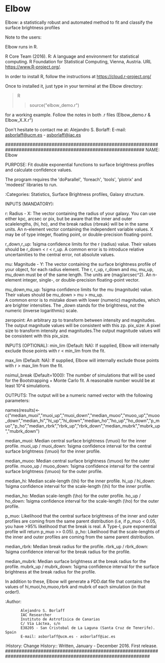 # Elbow
Elbow: a statistically robust and automated method to fit and classify the surface brightness profiles

Note to the users: 

Elbow runs in R. 

  R Core Team (2016). R: A language and environment for statistical computing. R Foundation for Statistical Computing, Vienna,
  Austria. URL https://www.R-project.org/.

In order to install R, follow the instructions at https://cloud.r-project.org/

Once to installed it, just type in your terminal at the Elbow directory:

> R
>> source("elbow_demo.r")

for a working example. Follow the notes in both .r files (Elbow_demo.r & Elbow_X.X.r") 

Don't hesitate to contact me at: 
Alejandro S. Borlaff: E-mail: asborlaff@ucm.es - asborlaff@iac.es 

###########################################################################################################
 NAME:
   Elbow

 PURPOSE:
   Fit double exponential functions to surface brightness profiles and
   calculate confidence values. 

 The program requires the 'doParallel', 'foreach', 'tools', 'plotrix' and 'modeest' libraries to run.  
 

 :Categories:
    Statistics, Surface Brightness profiles, Galaxy structure. 
    
 INPUTS (MANDATORY):
 
 r: Radius - X: The vector containing the radius of your galaxy. You can use either kpc, arcsec or pix, but be 
aware that the inner and outer scalelengths, (hi, ho), and the break radius (rbreak) will be in the same units. 
                 An n-element vector containing the independent variable values.
                X may be of type integer, floating point, or double-precision floating-point.
                
 r_down,r_up: 1sigma confidence limits for the r (radius) value. Their values should be r_down < r < r_up.
                 A common error is to introduce relative uncertainities to the central error, not absolute values.  
 
 mu: Magnitude - Y: The vector containing the surface brightness profile of your object, for each radius element. The r, r_up, r_down and mu, mu_up, mu_down must be of the same length. The units are (mag/arcsec^2).  An n-element integer, single-, or double-precision floating-point vector.
 
 mu_down,mu_up: 1sigma confidence limits for the mu (magnitude) value. Their values should be mu_down > mu > mu_up.  
                   A common error is to mistake down with lower (numeric) magnitudes, which are brighter intensities. 
                   The _down stands for the brightness, not the numeric (inverse logarithmic) scale. 
 
 zeropoint: An arbitrary zp to transform between intensity and magnitudes. The output magnitude values will be consistent 
              with this zp. 
 pix_size:  A pixel size to transform intensity and magnitudes.The output magnitude values will be consistent 
              with this pix_size.
 
 INPUTS (OPTIONAL): 
   min_lim (Default: NA): If supplied, Elbow will internally exclude those points with r < min_lim from the fit.
   
   max_lim (Default: NA): If supplied, Elbow will internally exclude those points with r > max_lim from the fit.  
   
   nsimul_break (Default=1000): The number of simulations that will be used for the Bootstrapping + Monte Carlo fit. 
                                A reasonable number would be at least 10^4 simulations.   
          
          
 OUTPUTS: 
 The output will be a numeric named vector with the following parameters:
 
names(results)<-c("median_muoi","muoi_up","muoi_down","median_muoo","muoo_up","muoo_down","median_hi","hi_up","hi_down","median_ho","ho_up","ho_down","p_muo","p_ho","median_rbrk","rbrk_up","rbrk_down","median_mubrk","mubrk_up","mubrk_down")

median_muoi: Median central surface brightness (\muoi) for the inner profile. 
muoi_up / muoi_down: 1sigma confidence interval for the central surface brightness (\muoi) for the inner profile. 
 
median_muoo: Median central surface brightness (\muoo) for the outer profile. 
muoo_up / muoo_down: 1sigma confidence interval for the central surface brightness (\muoo) for the outer profile. 

median_hi: Median scale-length (\hi) for the inner profile. 
hi_up / hi_down: 1sigma confidence interval for the scale-length (\hi) for the inner profile. 
 
median_ho: Median scale-length (\ho) for the outer profile. 
ho_up / ho_down: 1sigma confidence interval for the scale-length (\ho) for the outer profile. 

p_muo: Likelihood that the central surface brightness of the inner and outer profiles are coming from the same parent distribution (i.e, if p_muo < 0.05, you have >95% likelihood that the break is real. A Type-I, pure exponential profile will return p_muo >> 0.05). 
p_ho: Likelihood that the scale-lenghts of the inner and outer profiles are coming from the same parent distribution.

median_rbrk: Median break radius for the profile. 
rbrk_up / rbrk_down: 1sigma confidence interval for the break radius for the profile.

median_mubrk: Median surface brightness at the break radius for the profile. 
mubrk_up / mubrk_down: 1sigma confidence interval for the surface brightness at the break radius for the profile.

In addition to these, Elbow will generate a PDD.dat file that contains the values of hi,muoi,ho,muoo,rbrk and mubrk of each simulation (in that order!). 
       
 :Author:
       
           Alejandro S. Borlaff 
           IAC Researcher
           Instituto de Astrofísica de Canarias
           C/ Vía Láctea, s/n
           E38205 - San Cristobal de La Laguna (Santa Cruz de Tenerife). Spain
           E-mail: asborlaff@ucm.es - asborlaff@iac.es 
 :History:
     Change History::
        Written, January - December 2016. First release. 
#############################################################################################################

